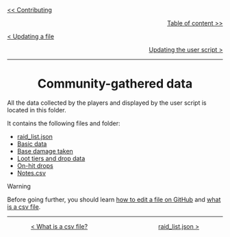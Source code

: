 <div align="left">
  
  [<< Contributing](/CONTRIBUTING.md)
  
</div>

<div align="right">
  
  [Table of content >>](table-of-content.md)
  
</div>

<div align="left">
  
  [< Updating a file](updating-a-file.md)
  
</div>

<div align="right">

  [Updating the user script >](updating-user-script.md)
  
</div>

<hr>

<div align="center">

# Community-gathered data

</div>

All the data collected by the players and displayed by the user script is located in this folder.

It contains the following files and folder:
* [raid_list.json](raid-list-json.md)
* [Basic data](basic-data-folder.md)
* [Base damage taken](base-damage-taken-folder.md)
* [Loot tiers and drop data](loot-tiers-folder.md)
* [On-hit drops](on-hit-drops-folder.md)
* [Notes.csv](notes-csv.md)

> [!WARNING]
> Before going further, you should learn [how to edit a file on GitHub](updating-a-file.md) and [what is a csv file](what-is-a-csv-file.md).

<hr>

<div align="center">
  
  [< What is a csv file?](what-is-a-csv-file.md) $~~~~~~~~~~~~~~~~~~~~~~~~~~~~~~~~~~~~~~~~$ [raid_list.json >](raid-list-json.md)
  
</div>
